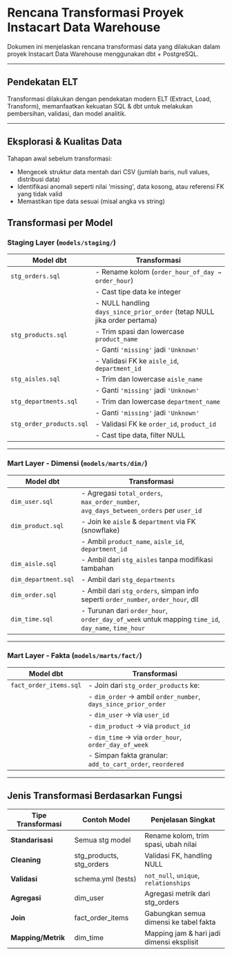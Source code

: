#  Rencana Transformasi Proyek Instacart Data Warehouse

Dokumen ini menjelaskan rencana transformasi data yang dilakukan dalam proyek Instacart Data Warehouse menggunakan dbt + PostgreSQL.

---

##  Pendekatan ELT

Transformasi dilakukan dengan pendekatan modern ELT (Extract, Load, Transform), memanfaatkan kekuatan SQL & dbt untuk melakukan pembersihan, validasi, dan model analitik.

---
##  Eksplorasi & Kualitas Data

Tahapan awal sebelum transformasi:

- Mengecek struktur data mentah dari CSV (jumlah baris, null values, distribusi data)
- Identifikasi anomali seperti nilai 'missing', data kosong, atau referensi FK yang tidak valid
- Memastikan tipe data sesuai (misal angka vs string)

##  Transformasi per Model

### Staging Layer (`models/staging/`)

| Model dbt              | Transformasi                                                                 |
|------------------------|------------------------------------------------------------------------------|
| `stg_orders.sql`       | - Rename kolom (`order_hour_of_day → order_hour`)                            |
|                        | - Cast tipe data ke integer                                                  |
|                        | - NULL handling `days_since_prior_order` (tetap NULL jika order pertama)     |
| `stg_products.sql`     | - Trim spasi dan lowercase `product_name`                                    |
|                        | - Ganti `'missing'` jadi `'Unknown'`                                         |
|                        | - Validasi FK ke `aisle_id`, `department_id`                                 |
| `stg_aisles.sql`       | - Trim dan lowercase `aisle_name`                                            |
|                        | - Ganti `'missing'` jadi `'Unknown'`                                         |
| `stg_departments.sql`  | - Trim dan lowercase `department_name`                                       |
|                        | - Ganti `'missing'` jadi `'Unknown'`                                         |
| `stg_order_products.sql`| - Validasi FK ke `order_id`, `product_id`                                   |
|                        | - Cast tipe data, filter NULL                                                |

---

### Mart Layer - Dimensi (`models/marts/dim/`)


| Model dbt         | Transformasi                                                                           |
|-------------------|----------------------------------------------------------------------------------------|
| `dim_user.sql`    | - Agregasi `total_orders`, `max_order_number`, `avg_days_between_orders` per `user_id` |
| `dim_product.sql` | - Join ke `aisle` & `department` via FK (snowflake)                                   |
|                  | - Ambil `product_name`, `aisle_id`, `department_id`                                    |
| `dim_aisle.sql`   | - Ambil dari `stg_aisles` tanpa modifikasi tambahan                                   |
| `dim_department.sql`| - Ambil dari `stg_departments`                                                      |
| `dim_order.sql`   | - Ambil dari `stg_orders`, simpan info seperti `order_number`, `order_hour`, dll      |
| `dim_time.sql`    | - Turunan dari `order_hour`, `order_day_of_week` untuk mapping `time_id`, `day_name`, `time_hour` |

---

### Mart Layer - Fakta (`models/marts/fact/`)

| Model dbt              | Transformasi                                                                 |
|------------------------|------------------------------------------------------------------------------|
| `fact_order_items.sql` | - Join dari `stg_order_products` ke:                                         |
|                        |   - `dim_order` → ambil `order_number`, `days_since_prior_order`             |
|                        |   - `dim_user` → via `user_id`                                               |
|                        |   - `dim_product` → via `product_id`                                         |
|                        |   - `dim_time` → via `order_hour`, `order_day_of_week`                       |
|                        | - Simpan fakta granular: `add_to_cart_order`, `reordered`                    |

---

##  Jenis Transformasi Berdasarkan Fungsi

| Tipe Transformasi  | Contoh Model               | Penjelasan Singkat                        |
|-------------------|----------------------------|-------------------------------------------|
| **Standarisasi**   | Semua stg model            | Rename kolom, trim spasi, ubah nilai      |
| **Cleaning**       | stg_products, stg_orders   | Validasi FK, handling NULL                |
| **Validasi**       | schema.yml (tests)         | `not_null`, `unique`, `relationships`     |
| **Agregasi**       | dim_user                   | Agregasi metrik dari stg_orders           |
| **Join**           | fact_order_items           | Gabungkan semua dimensi ke tabel fakta    |
| **Mapping/Metrik** | dim_time                   | Mapping jam & hari jadi dimensi eksplisit |


